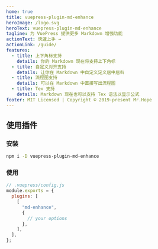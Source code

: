 ```yaml
---
home: true
title: vuepress-plugin-md-enhance
heroImage: /logo.svg
heroText: vuepress-plugin-md-enhance
tagline: 为 VuePress 提供更多 Markdown 增强功能
actionText: 快速上手 →
actionLink: /guide/
features:
  - title: 上下角标支持
    details: 你的 Markdown 现在将支持上下角标
  - title: 自定义对齐支持
    details: 让你在 Markdown 中自定义定义居中居右
  - title: 流程图支持
    details: 可以在 Markdown 中直接写出流程图
  - title: Tex 支持
    details: Markdown 现在也可以支持 Tex 语法以显示公式
footer: MIT Licensed | Copyright © 2019-present Mr.Hope
---
```


## 使用插件

### 安装

```bash
npm i -D vuepress-plugin-md-enhance
```

### 使用

```js
// .vuepress/config.js
module.exports = {
  plugins: [
    [
      "md-enhance",
      {
        // your options
      },
    ],
  ],
};
```
